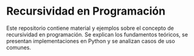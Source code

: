 # Recursividad en Programación

Este repositorio contiene material y ejemplos sobre el concepto de recursividad en programación. Se explican los fundamentos teóricos, se presentan implementaciones en Python y se analizan casos de uso comunes.
